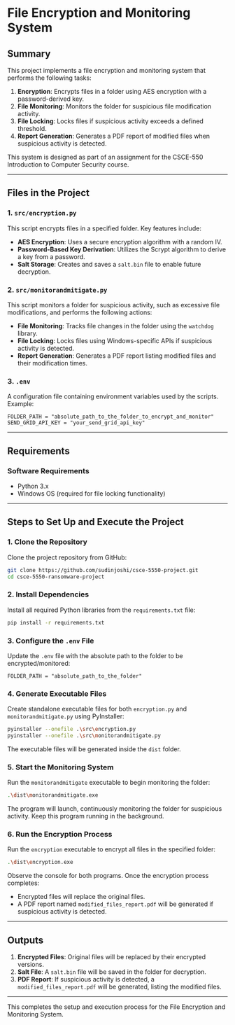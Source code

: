 
# File Encryption and Monitoring System

## Summary

This project implements a file encryption and monitoring system that performs the following tasks:

1. **Encryption**: Encrypts files in a folder using AES encryption with a password-derived key.
2. **File Monitoring**: Monitors the folder for suspicious file modification activity.
3. **File Locking**: Locks files if suspicious activity exceeds a defined threshold.
4. **Report Generation**: Generates a PDF report of modified files when suspicious activity is detected.

This system is designed as part of an assignment for the CSCE-550 Introduction to Computer Security course.

---

## Files in the Project

### 1. `src/encryption.py`

This script encrypts files in a specified folder. Key features include:
- **AES Encryption**: Uses a secure encryption algorithm with a random IV.
- **Password-Based Key Derivation**: Utilizes the Scrypt algorithm to derive a key from a password.
- **Salt Storage**: Creates and saves a `salt.bin` file to enable future decryption.

### 2. `src/monitorandmitigate.py`

This script monitors a folder for suspicious activity, such as excessive file modifications, and performs the following actions:
- **File Monitoring**: Tracks file changes in the folder using the `watchdog` library.
- **File Locking**: Locks files using Windows-specific APIs if suspicious activity is detected.
- **Report Generation**: Generates a PDF report listing modified files and their modification times.

### 3. `.env`

A configuration file containing environment variables used by the scripts. Example:

```plaintext
FOLDER_PATH = "absolute_path_to_the_folder_to_encrypt_and_monitor"
SEND_GRID_API_KEY = "your_send_grid_api_key"
```

---

## Requirements

### Software Requirements
- Python 3.x
- Windows OS (required for file locking functionality)

---

## Steps to Set Up and Execute the Project

### 1. **Clone the Repository**
Clone the project repository from GitHub:
```bash
git clone https://github.com/sudinjoshi/csce-5550-project.git
cd csce-5550-ransomware-project
```

### 2. **Install Dependencies**
Install all required Python libraries from the `requirements.txt` file:
```bash
pip install -r requirements.txt
```

### 3. **Configure the `.env` File**
Update the `.env` file with the absolute path to the folder to be encrypted/monitored:
```plaintext
FOLDER_PATH = "absolute_path_to_the_folder"
```

### 4. **Generate Executable Files**
Create standalone executable files for both `encryption.py` and `monitorandmitigate.py` using PyInstaller:
```bash
pyinstaller --onefile .\src\encryption.py
pyinstaller --onefile .\src\monitorandmitigate.py
```
The executable files will be generated inside the `dist` folder.

### 5. **Start the Monitoring System**
Run the `monitorandmitigate` executable to begin monitoring the folder:
```bash
.\dist\monitorandmitigate.exe
```
The program will launch, continuously monitoring the folder for suspicious activity. Keep this program running in the background.

### 6. **Run the Encryption Process**
Run the `encryption` executable to encrypt all files in the specified folder:
```bash
.\dist\encryption.exe
```
Observe the console for both programs. Once the encryption process completes:
- Encrypted files will replace the original files.
- A PDF report named `modified_files_report.pdf` will be generated if suspicious activity is detected.

---

## Outputs

1. **Encrypted Files**: Original files will be replaced by their encrypted versions.
2. **Salt File**: A `salt.bin` file will be saved in the folder for decryption.
3. **PDF Report**: If suspicious activity is detected, a `modified_files_report.pdf` will be generated, listing the modified files.

--- 

This completes the setup and execution process for the File Encryption and Monitoring System.
